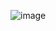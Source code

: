 ![image](https://user-images.githubusercontent.com/86964958/125846391-9ec0b714-ae31-4252-8714-a9635a6407a7.png)
